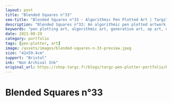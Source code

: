 ```yaml
---
layout: post
title: "Blended Squares n°33"
seo-title: "Blended Squares n°33 - Algorithmic Pen Plotted Art | Targz"
description: "Blended Squares n°33: An algorithmic pen plotted artwork featuring geometric patterns. 42x59.4cm non archival ink on Bristol paper."
keywords: "pen plotting art, algorithmic art, generative art, op art, mathematical art, geometric patterns, bristol paper, precision plotting"
date: 2021-08-29
category: portfolio
tags: [pen-plotter, art]
image: /assets/images/blended-squares-n-33-preview.jpeg
size: "42x59.4cm"
support: "Bristol"
ink: "Non Archival Ink"
original_url: https://shop.targz.fr/blogs/targz-pen-plotter-portfolio/blended-squares-n-33
---
```


# Blended Squares n°33

